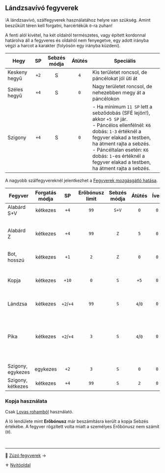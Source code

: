 ## Lándzsavívó fegyverek

❕A lándzsavívó, szálfegyverek használatához helyre van szükség. Amint beszűkült téren kell forgatni, harcértékük `0`-ra zuhan!

A fenti alól kivétel, ha két oldalról természetes, vagy épített kordonnal határolva áll a fegyveres és oldalról nem fenyegetve, egy adott irányba végzi a harcot a karakter (folyósón egy irányba küzdeni).

| **Hegy**      |  SP  | Sebzés módja | **Átütés** | Speciális                                                                                                                                                                                                                                                                                           |
| ------------- |:----:|:------------:|:----------:| --------------------------------------------------------------------------------------------------------------------------------------------------------------------------------------------------------------------------------------------------------------------------------------------------- |
| Keskeny hegyű | `+2` |      S       |    `4`     | Kis területet roncsol, de páncélokat jól üti át                                                                                                                                                                                                                                                     |
| Széles hegyű  | `+4` |      S       |    `0`     | Nagy területet roncsol, de nehezebben megy át a páncélokon                                                                                                                                                                                                                                          |
| Szigony       | `+4` |      S       |    `0`     | - Ha minimum `11 SP` lett a sebződobás (SFÉ lejön!), akkor `+5 SP` jár. <br />- Páncélos ellenfélnél: `K6` dobás: `1-3` értéknél a fegyver elakad a testben, ha átment rajta a sebzés.<br />- Páncéltalan esetén: `K6` dobás: `1`-es értéknél a fegyver elakad a testben, ha átment rajta a sebzés. |

A nagyobb szálfegyvereknél jelentkezhet a [Fegyverek mozgásgátló hatása](068_01_fegyverek_altalanos_szabalyai.md#fegyver-mozg%C3%A1sg%C3%A1tl%C3%B3-hat%C3%A1sa).

<!-- tag: md_table_fegyver_start -->

| Fegyver           | Forgatás módja |    SP     | Erőbónusz limit | Sebzés módja | Átütés  | Íves | MK  | KF  | Pengehossz |  KÉ  |  TÉ  |  VÉ  | Sebesség |  Kategória  | Speciális                                                                         |
| ----------------- | :------------: | :-------: | :-------------: | :----------: | :-----: | :--: | :-: | :-: | :--------: | :--: | :--: | :--: | :------: | :---------: | --------------------------------------------------------------------------------- |
| Alabárd S+V       |    kétkezes    |   `+4`    |      `99`       |    `S+V`     |   `0`   | `0`  | `0` | `0` |    `3`     | `7`  | `10` | `10` |   `9`    | lándzsavívó | Szúró és Vágó módban                                                              |
| Alabárd Z         |    kétkezes    |   `+4`    |      `99`       |     `Z`      |   `5`   | `0`  | `0` | `0` |    `3`     | `6`  | `7`  | `8`  |   `10`   | lándzsavívó | Zúzó módban. Talán a legjobb a páncélok ellen az Átütéssel.                       |
| Bot, hosszú       |    kétkezes    |   `+1`    |       `2`       |     `Z`      |   `0`   | `0`  | `0` | `0` |    `2`     | `8`  | `6`  | `8`  |   `7`    | lándzsavívó |                                                                                   |
| Kopja             |    kétkezes    |   `+10`   |       `0`       |     `S`      |  `+5`   | `0`  | `0` | `0` |    `6`     | `9`  | `16` | `16` |   `99`   | lándzsavívó | Csak lovon használható.<br>Lándzsavívás harcmodorban forgatandó.                  |
| Lándzsa           |    kétkezes    | `+2`/`+4` |      `99`       |     `S`      | `4`/`0` | `0`  | `0` | `0` |    `4`     | `8`  | `11` | `12` |   `7`    | lándzsavívó | spec: lásd a hegyeket                                                             |
| Pika              |    kétkezes    | `+2`/`+4` |       `3`       |     `S`      | `4`/`0` | `0`  | `0` | `0` |    `8`     | `19` | `16` | `16` |   `10`   | lándzsavívó | Ha közrefognak, a fegyver az egyik (választott) támadó ellen `0` harcértékű lesz. |
| Szigony, egykezes |    egykezes    |   `+2`    |       `3`       |     `S`      |   `0`   | `0`  | `0` | `0` |    `2`     | `3`  | `4`  | `5`  |   `8`    | lándzsavívó |                                                                                   |
| Szigony, kétkezes |    kétkezes    |   `+4`    |      `99`       |     `S`      |   `2`   | `0`  | `0` | `0` |    `3`     | `4`  | `7`  | `8`  |   `9`    | lándzsavívó |                                                                                   |

<!-- tag: md_table_fegyver_end -->

### Kopja használata

Csak [Lovas rohamból](067_03_lovas_harci_taktikak.md#lovas-roham--l%C3%A9glovas-roham) használató.

A ló lendülete mint **Erőbónusz** már beszámításra került a kopja Sebzés értékébe. A fegyver rögzített volta miatt a személyes Erőbónusz nem számít (`0`).

<br />

---

🔗 [Zúzó fegyverek](068_05_zuzo_fegyverek.md) →

⚜️ [Nyitóoldal](start.md#6-harcrendszer-%EF%B8%8F)
